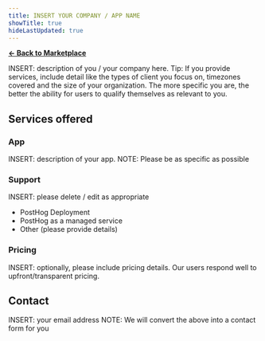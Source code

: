 ```yaml
---
title: INSERT YOUR COMPANY / APP NAME
showTitle: true
hideLastUpdated: true
---
```


**[← Back to Marketplace](/marketplace)**

INSERT: description of you / your company here. Tip: If you provide services, include detail like the types of client you focus on, timezones covered and the size of your organization. The more specific you are, the better the ability for users to qualify themselves as relevant to you.

## Services offered

### App

INSERT: description of your app.
NOTE: Please be as specific as possible

### Support

INSERT: please delete / edit as appropriate

- PostHog Deployment
- PostHog as a managed service
- Other (please provide details)

### Pricing

INSERT: optionally, please include pricing details. Our users respond well to upfront/transparent pricing.

## Contact

INSERT: your email address
NOTE: We will convert the above into a contact form for you